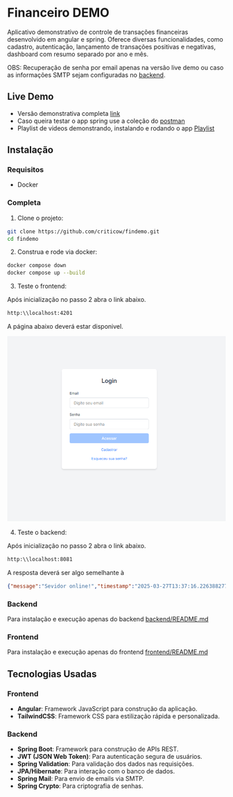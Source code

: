 
# Financeiro DEMO

Aplicativo demonstrativo de controle de transações financeiras desenvolvido em
angular e spring. Oferece diversas funcionalidades, como cadastro, autenticação,
lançamento de transações positivas e negativas, dashboard com resumo separado por
ano e mês.  

OBS: Recuperação de senha por email apenas na versão live demo ou caso as informações
SMTP sejam configuradas no [backend](/backend/src/main/resources/application.yaml).

## Live Demo

- Versão demonstrativa completa [link](https://findemoapp.waddahex.com)
- Caso queira testar o app spring use a coleção do [postman](/findemoapi.postman_collection.json)
- Playlist de videos demonstrando, instalando e rodando o app [Playlist](https://www.youtube.com/playlist?list=PLarKNWkNTTWRWHMlOwdBubJxjOweFPH01)

## Instalação

### Requisitos
- Docker

### Completa

1. Clone o projeto:

```bash
git clone https://github.com/criticow/findemo.git
cd findemo
```

2. Construa e rode via docker:

```bash
docker compose down
docker compose up --build
```

3. Teste o frontend:

Após inicialização no passo 2 abra o link abaixo.

```bash
http:\\localhost:4201
```

A página abaixo deverá estar disponivel.

![login_page](/screenshots/login_page.png)

4. Teste o backend:

Após inicialização no passo 2 abra o link abaixo.

```bash
http:\\localhost:8081
```

A resposta deverá ser algo semelhante à

```json
{"message":"Sevidor online!","timestamp":"2025-03-27T13:37:16.226388277"}
```


### Backend

Para instalação e execução apenas do backend [backend/README.md](/backend/README.md)

### Frontend

Para instalação e execução apenas do frontend [frontend/README.md](/frontend/README.md)


## Tecnologias Usadas

### Frontend
- **Angular**: Framework JavaScript para construção da aplicação.
- **TailwindCSS**: Framework CSS para estilização rápida e personalizada.

### Backend
- **Spring Boot**: Framework para construção de APIs REST.
- **JWT (JSON Web Token)**: Para autenticação segura de usuários.
- **Spring Validation**: Para validação dos dados nas requisições.
- **JPA/Hibernate**: Para interação com o banco de dados.
- **Spring Mail**: Para envio de emails via SMTP.
- **Spring Crypto**: Para criptografia de senhas.
